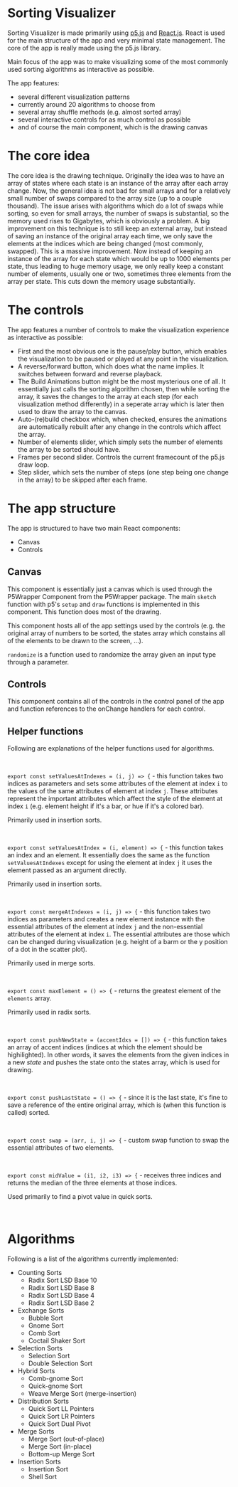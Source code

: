 # Sorting Visualizer

Sorting Visualizer is made primarily using [p5.js](https://p5js.org) and [React.js](https://reactjs.org). React is used for the main structure of the app and very minimal state management. The core of the app is really made using the p5.js library.

Main focus of the app was to make visualizing some of the most commonly used sorting algorithms as interactive as possible.

The app features:
- several different visualization patterns
- currently around 20 algorithms to choose from
- several array shuffle methods (e.g. almost sorted array)
- several interactive controls for as much control as possible
- and of course the main component, which is the drawing canvas

# The core idea

The core idea is the drawing technique. Originally the idea was to have an array of states where each state is an instance of the array after each array change. Now, the general idea is not bad for small arrays and for a relatively small number of swaps compared to the array size (up to a couple thousand). The issue arises with algorithms which do a lot of swaps while sorting, so even for small arrays, the number of swaps is substantial, so the memory used rises to Gigabytes, which is obviously a problem. A big improvement on this technique is to still keep an external array, but instead of saving an instance of the original array each time, we only save the elements at the indices which are being changed (most commonly, swapped). This is a massive improvement. Now instead of keeping an instance of the array for each state which would be up to 1000 elements per state, thus leading to huge memory usage, we only really keep a constant number of elements, usually one or two, sometimes three elements from the array per state. This cuts down the memory usage substantially.

# The controls

The app features a number of controls to make the visualization experience as interactive as possible:

- First and the most obvious one is the pause/play button, which enables the visualization to be paused or played at any point in the visualization.
- A reverse/forward button, which does what the name implies. It switches between forward and reverse playback.
- The Build Animations button might be the most mysterious one of all. It essentially just calls the sorting algorithm chosen, then while sorting the array, it saves the changes to the array at each step (for each visualization method differently) in a seperate array which is later then used to draw the array to the canvas.
- Auto-(re)build checkbox which, when checked, ensures the animations are automatically rebuilt after any change in the controls which affect the array.
- Number of elements slider, which simply sets the number of elements the array to be sorted should have.
- Frames per second slider. Controls the current framecount of the p5.js draw loop.
- Step slider, which sets the number of steps (one step being one change in the array) to be skipped after each frame.

# The app structure

The app is structured to have two main React components:
- Canvas
- Controls

## Canvas

This component is essentially just a canvas which is used through the P5Wrapper Component from the P5Wrapper package. The main `sketch` function with p5's `setup` and `draw` functions is implemented in this component. This function does most of the drawing.

This component hosts all of the app settings used by the controls (e.g. the original array of numbers to be sorted, the states array which constains all of the elements to be drawn to the screen, ...).

`randomize` is a function used to randomize the array given an input type through a parameter.

## Controls

This component contains all of the controls in the control panel of the app and function references to the onChange handlers for each control.

## Helper functions

Following are explanations of the helper functions used for algorithms.

<br />

`export const setValuesAtIndexes = (i, j) => {` - this function takes two indices as parameters and sets some attributes of the element at index `i` to the values of the same attributes of element at index `j`. These attributes represent the important attributes which affect the style of the element at index `i` (e.g. element height if it's a bar, or hue if it's a colored bar). 

Primarily used in insertion sorts.

<br />

`export const setValuesAtIndex = (i, element) => {` - this function takes an index and an element. It essentially does the same as the function `setValuesAtIndexes` except for using the element at index `j` it uses the element passed as an argument directly.

Primarily used in insertion sorts.

<br />

`export const mergeAtIndexes = (i, j) => {` - this function takes two indices as parameters and creates a new element instance with the essential attributes of the element at index `j` and the non-essential attributes of the element at index `i`. The essential attributes are those which can be changed during visualization (e.g. height of a barm or the y position of a dot in the scatter plot).

Primarily used in merge sorts.

<br />

`export const maxElement = () => {` - returns the greatest element of the `elements` array.

Primarily used in radix sorts.

<br />

`export const pushNewState = (accentIdxs = []) => {` - this function takes an array of accent indices (indices at which the element should be highilighted). In other words, it saves the elements from the given indices in a new *state* and pushes the state onto the states array, which is used for drawing.

<br />

`export const pushLastState = () => {` - since it is the last state, it's fine to save a reference of the entire original array, which is (when this function is called) sorted.

<br />

`export const swap = (arr, i, j) => {` - custom swap function to swap the essential attributes of two elements.

<br />

`export const midValue = (i1, i2, i3) => {` - receives three indices and returns the median of the three elements at those indices.

Used primarily to find a pivot value in quick sorts.

<br />


# Algorithms

Following is a list of the algorithms currently implemented:

- Counting Sorts
  - Radix Sort LSD Base 10
  - Radix Sort LSD Base 8
  - Radix Sort LSD Base 4
  - Radix Sort LSD Base 2
- Exchange Sorts
  - Bubble Sort
  - Gnome Sort
  - Comb Sort
  - Coctail Shaker Sort
- Selection Sorts
  - Selection Sort
  - Double Selection Sort
- Hybrid Sorts
  - Comb-gnome Sort
  - Quick-gnome Sort
  - Weave Merge Sort (merge-insertion)
- Distribution Sorts
  - Quick Sort LL Pointers
  - Quick Sort LR Pointers
  - Quick Sort Dual Pivot
- Merge Sorts
  - Merge Sort (out-of-place)
  - Merge Sort (in-place)
  - Bottom-up Merge Sort
- Insertion Sorts
  - Insertion Sort
  - Shell Sort
